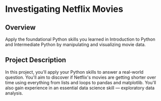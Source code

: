 # Investigating Netflix Movies

## Overview

Apply the foundational Python skills you learned in Introduction to Python and Intermediate Python by manipulating and visualizing movie data.

## Project Description

In this project, you'll apply your Python skills to answer a real-world question. You'll aim to discover if Netflix's movies are getting shorter over time using everything from lists and loops to pandas and matplotlib. You'll also gain experience in an essential data science skill — exploratory data analysis.



